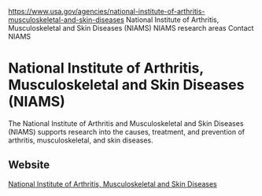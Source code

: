 

https://www.usa.gov/agencies/national-institute-of-arthritis-musculoskeletal-and-skin-diseases
National Institute of Arthritis, Musculoskeletal and Skin Diseases (NIAMS)
NIAMS research areas
Contact NIAMS

National Institute of Arthritis, Musculoskeletal and Skin Diseases
(NIAMS)
==========================================================================

The National Institute of Arthritis and Musculoskeletal and Skin Diseases (NIAMS) supports research into the causes, treatment, and prevention of arthritis, musculoskeletal, and skin diseases.

Website
-------

[National Institute of Arthritis, Musculoskeletal and Skin Diseases](https://www.niams.nih.gov/)
